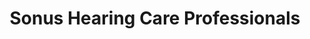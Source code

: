 ---
title: "Sonus Hearing Care Professionals"
url: /fremont/sonus-hearing-care-professionals/
shop: hearing aids
---